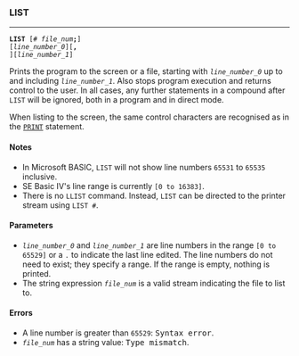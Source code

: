 ### LIST
***
<code><b>LIST</b> [#</b> <var>file_num</var><b>;</b>] [<var>line_number_0</var>][<b>, </b>][<var>line_number_1</var>]</code>

Prints the program to the screen or a file, starting with <code><var>line_number_0</var></code> up to
and including <code><var>line_number_1</var></code>. Also stops program execution and returns control to
the user. In all cases, any further statements in a compound after <code>LIST</code> will be ignored, both in a program and in direct mode.

When listing to the screen, the same control characters are recognised as in the
[`PRINT`](#PRINT) statement.

#### Notes
* In Microsoft BASIC, `LIST` will not show line numbers `65531` to `65535` inclusive.
* SE Basic IV's line range is currently `[0 to 16383]`.
* There is no `LLIST` command. Instead, `LIST` can be directed to the printer stream  using `LIST #`.

#### Parameters
* <code><var>line_number_0</var></code> and <code><var>line_number_1</var></code> are line numbers in the range `[0 to 65529]` or
  a `.` to indicate the last line edited. The line numbers do not need to exist;
  they specify a range. If the range is empty, nothing is printed.
* The string expression <code><var>file_num</var></code> is a valid stream indicating the file to list
  to.

#### Errors
* A line number is greater than <code>65529</code>: <samp>Syntax error</samp>.
* <code><var>file_num</var></code> has a string value: <samp>Type mismatch</samp>.
